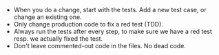 - When you do a change, start with the tests. Add a new test case, or change an existing one.
- Only change production code to fix a red test (TDD).
- Always run the tests after every step, to make sure we have a red test resp. we actually fixed the test.
- Don't leave commented-out code in the files. No dead code.
